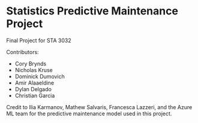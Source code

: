 # Statistics Predictive Maintenance Project
 
Final Project for STA 3032

Contributors:
- Cory Brynds
- Nicholas Kruse
- Dominick Dumovich
- Amir Alaaeldine
- Dylan Delgado
- Christian Garcia

Credit to Ilia Karmanov, Mathew Salvaris, Francesca Lazzeri, and the Azure ML team for the predictive maintenance model used in this project.

